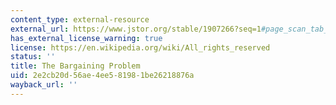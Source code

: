 ```yaml
---
content_type: external-resource
external_url: https://www.jstor.org/stable/1907266?seq=1#page_scan_tab_contents
has_external_license_warning: true
license: https://en.wikipedia.org/wiki/All_rights_reserved
status: ''
title: The Bargaining Problem
uid: 2e2cb20d-56ae-4ee5-8198-1be26218876a
wayback_url: ''
---
```

